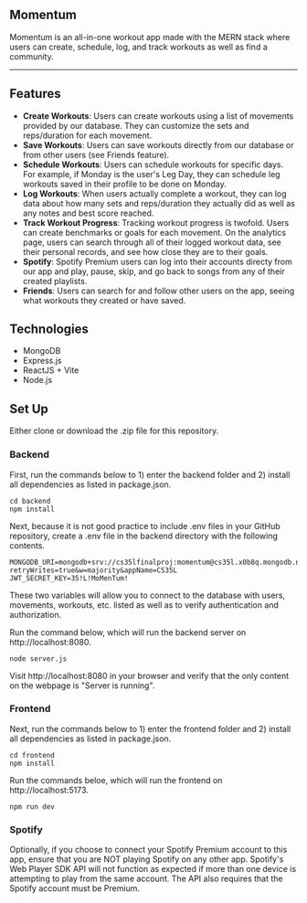 ## Momentum

Momentum is an all-in-one workout app made with the MERN stack where users can create, schedule, log, and track workouts as well as find a community.

---

Features
--
- **Create Workouts**: Users can create workouts using a list of movements provided by our database. They can customize the sets and reps/duration for each movement.
- **Save Workouts**: Users can save workouts directly from our database or from other users (see Friends feature).
- **Schedule Workouts**: Users can schedule workouts for specific days. For example, if Monday is the user's Leg Day, they can schedule leg workouts saved in their profile to be done on Monday.
- **Log Workouts**: When users actually complete a workout, they can log data about how many sets and reps/duration they actually did as well as any notes and best score reached.
- **Track Workout Progress**: Tracking workout progress is twofold. Users can create benchmarks or goals for each movement. On the analytics page, users can search through all of their logged workout data, see their personal records, and see how close they are to their goals.
- **Spotify**: Spotify Premium users can log into their accounts directy from our app and play, pause, skip, and go back to songs from any of their created playlists.
- **Friends**: Users can search for and follow other users on the app, seeing what workouts they created or have saved.

Technologies
--
- MongoDB
- Express.js
- ReactJS + Vite
- Node.js

Set Up
--
Either clone or download the .zip file for this repository.

### Backend
First, run the commands below to 1) enter the backend folder and 2) install all dependencies as listed in package.json.
```
cd backend
npm install
```
Next, because it is not good practice to include .env files in your GitHub repository, create a .env file in the backend directory with the following contents.
```
MONGODB_URI=mongodb+srv://cs35lfinalproj:momentum@cs35l.x0b8q.mongodb.net/momentum?retryWrites=true&w=majority&appName=CS35L
JWT_SECRET_KEY=35!L!MoMenTum!
```
These two variables will allow you to connect to the database with users, movements, workouts, etc. listed as well as to verify authentication and authorization.

Run the command below, which will run the backend server on http://localhost:8080.
```
node server.js
```
Visit http://localhost:8080 in your browser and verify that the only content on the webpage is "Server is running".

### Frontend
Next, run the commands below to 1) enter the frontend folder and 2) install all dependencies as listed in package.json.
```
cd frontend
npm install
```
Run the commands beloe, which will run the frontend on http://localhost:5173.
```
npm run dev
```

### Spotify
Optionally, if you choose to connect your Spotify Premium account to this app, ensure that you are NOT playing Spotify on any other app. Spotify's Web Player SDK API will not function as expected if more than one device is attempting to play from the same account. The API also requires that the Spotify account must be Premium.
